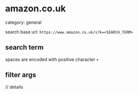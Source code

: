# amazon.co.uk
category: general

search base url: `https://www.amazon.co.uk/s?k=<SEARCH_TERM>`

## search term
spaces are encoded with positive character `+`

## filter args
// details
